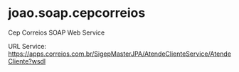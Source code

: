 # joao.soap.cepcorreios

Cep Correios SOAP Web Service

URL Service: https://apps.correios.com.br/SigepMasterJPA/AtendeClienteService/AtendeCliente?wsdl

